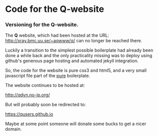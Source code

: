 Code for the Q-website
================================================================================

### Versioning for the Q-website.  

The **Q** website, which had been hosted at the URL: <http://xray.bmc.uu.se/~aqwww/q/> 
can no longer be reached there.

Luckily a transition to the simplest possible boilerplate had already been done a 
while back and the only practicality missing was to deploy using github's generous
page hosting and automated jekyll integration.

So, the code for the website is pure css3 and html5, and a
very small javascript file part of the [pure](https://purecss.io/ "Pure.io") boilerplate.

The website continues to be hosted at:

http://qdyn.no-ip.org/

But will probably soon be redirected to:

https://qusers.github.io

Maybe at some point someone will donate some bucks to get a nicer domain. 

